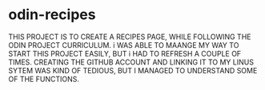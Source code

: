 # odin-recipes

THIS PROJECT IS TO CREATE A RECIPES PAGE, WHILE FOLLOWING THE ODIN PROJECT CURRICULUM.
i WAS ABLE TO MAANGE MY WAY TO START THIS PROJECT EASILY, BUT i HAD TO REFRESH
A COUPLE OF TIMES. CREATING THE GITHUB ACCOUNT AND LINKING IT TO MY LINUS SYTEM WAS
KIND OF TEDIOUS, BUT I MANAGED TO UNDERSTAND SOME OF THE FUNCTIONS.